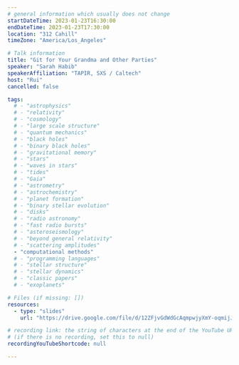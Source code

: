 ```yaml
---
# general information which usually does not change
startDateTime: 2023-01-23T16:30:00
endDateTime: 2023-01-23T17:30:00
location: "312 Cahill"
timeZone: "America/Los_Angeles"

# Talk information
title: "Git for Your Grandma and Other Parties"
speaker: "Sarah Habib"
speakerAffiliation: "TAPIR, SXS / Caltech"
host: "Rui"
cancelled: false

tags:
  # - "astrophysics"
  # - "relativity"
  # - "cosmology"
  # - "large scale structure"
  # - "quantum mechanics"
  # - "black holes"
  # - "binary black holes"
  # - "gravitational memory"
  # - "stars"
  # - "waves in stars"
  # - "tides"
  # - "Gaia"
  # - "astrometry"
  # - "astrochemistry"
  # - "planet formation"
  # - "binary stellar evolution"
  # - "disks"
  # - "radio astronomy"
  # - "fast radio bursts"
  # - "asteroseismology"
  # - "beyond general relativity"
  # - "scattering amplitudes"
  - "computational methods"
  # - "programming languages"
  # - "stellar structure"
  # - "stellar dynamics"
  # - "classic papers"
  # - "exoplanets"

# Files (if missing: [])
resources:
  - type: "slides"
    url: "https://drive.google.com/file/d/12ZFjvGdWdGcAqmpwjyXmY-oqmijJe1v2/view?usp=drive_link"

# recording link: the string of characters at the end of the YouTube URL
# (if there is no recording, set this to null)
recordingYouTubeShortcode: null

---
```




